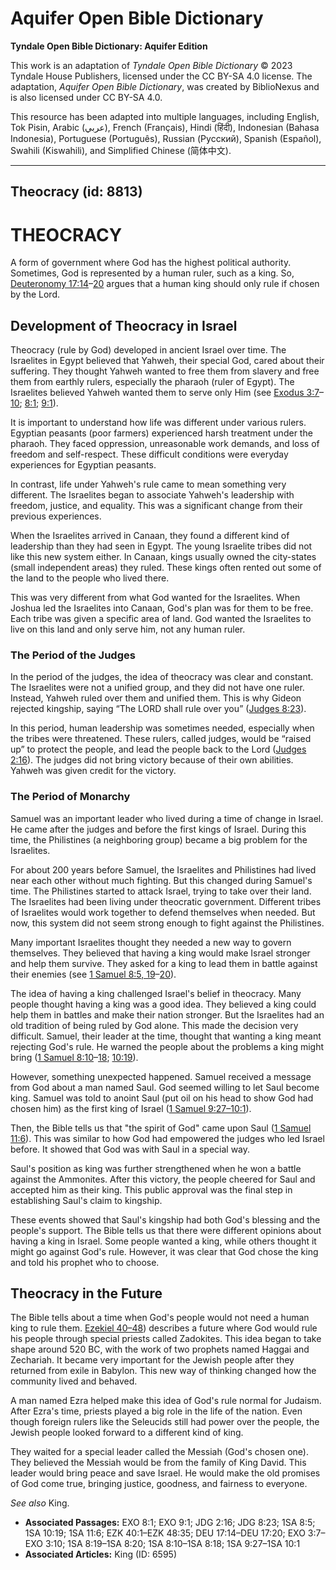 # Aquifer Open Bible Dictionary

**Tyndale Open Bible Dictionary: Aquifer Edition**

This work is an adaptation of *Tyndale Open Bible Dictionary* © 2023 Tyndale House Publishers, licensed under the CC BY\-SA 4\.0 license. The adaptation, *Aquifer Open Bible Dictionary*, was created by BiblioNexus and is also licensed under CC BY\-SA 4\.0\.

This resource has been adapted into multiple languages, including English, Tok Pisin, Arabic (عربي), French (Français), Hindi (हिंदी), Indonesian (Bahasa Indonesia), Portuguese (Português), Russian (Русский), Spanish (Español), Swahili (Kiswahili), and Simplified Chinese (简体中文).



--------------------------------

## Theocracy (id: 8813)

THEOCRACY
=========

A form of government where God has the highest political authority. Sometimes, God is represented by a human ruler, such as a king. So, [Deuteronomy 17:14](https://ref.ly/Deut17:14-Deut17:20)–[20](https://ref.ly/Deut17:14-Deut17:20) argues that a human king should only rule if chosen by the Lord.

Development of Theocracy in Israel
----------------------------------

Theocracy (rule by God) developed in ancient Israel over time. The Israelites in Egypt believed that Yahweh, their special God, cared about their suffering. They thought Yahweh wanted to free them from slavery and free them from earthly rulers, especially the pharaoh (ruler of Egypt). The Israelites believed Yahweh wanted them to serve only Him (see [Exodus 3:7](https://ref.ly/Exod3:7-Exod3:10)–[10](https://ref.ly/Exod3:7-Exod3:10); [8:1](https://ref.ly/Exod8:1); [9:1](https://ref.ly/Exod9:1)). 

It is important to understand how life was different under various rulers. Egyptian peasants (poor farmers) experienced harsh treatment under the pharaoh. They faced oppression, unreasonable work demands, and loss of freedom and self\-respect. These difficult conditions were everyday experiences for Egyptian peasants.

In contrast, life under Yahweh's rule came to mean something very different. The Israelites began to associate Yahweh's leadership with freedom, justice, and equality. This was a significant change from their previous experiences.

When the Israelites arrived in Canaan, they found a different kind of leadership than they had seen in Egypt. The young Israelite tribes did not like this new system either. In Canaan, kings usually owned the city\-states (small independent areas) they ruled. These kings often rented out some of the land to the people who lived there.

This was very different from what God wanted for the Israelites. When Joshua led the Israelites into Canaan, God's plan was for them to be free. Each tribe was given a specific area of land. God wanted the Israelites to live on this land and only serve him, not any human ruler.

### The Period of the Judges

In the period of the judges, the idea of theocracy was clear and constant. The Israelites were not a unified group, and they did not have one ruler. Instead, Yahweh ruled over them and unified them. This is why Gideon rejected kingship, saying “The LORD shall rule over you” ([Judges 8:23](https://ref.ly/Judg8:23)).

In this period, human leadership was sometimes needed, especially when the tribes were threatened. These rulers, called judges, would be “raised up” to protect the people, and lead the people back to the Lord ([Judges 2:16](https://ref.ly/Judg2:16)). The judges did not bring victory because of their own abilities. Yahweh was given credit for the victory.

### The Period of Monarchy

Samuel was an important leader who lived during a time of change in Israel. He came after the judges and before the first kings of Israel. During this time, the Philistines (a neighboring group) became a big problem for the Israelites. 

For about 200 years before Samuel, the Israelites and Philistines had lived near each other without much fighting. But this changed during Samuel's time. The Philistines started to attack Israel, trying to take over their land. The Israelites had been living under theocratic government. Different tribes of Israelites would work together to defend themselves when needed. But now, this system did not seem strong enough to fight against the Philistines.

Many important Israelites thought they needed a new way to govern themselves. They believed that having a king would make Israel stronger and help them survive. They asked for a king to lead them in battle against their enemies (see [1 Samuel 8:5, 19](https://ref.ly/1Sam8:5,1Sam8:19-1Sam8:20)–[20](https://ref.ly/1Sam8:5,1Sam8:19-1Sam8:20)).

The idea of having a king challenged Israel's belief in theocracy. Many people thought having a king was a good idea. They believed a king could help them in battles and make their nation stronger. But the Israelites had an old tradition of being ruled by God alone. This made the decision very difficult. Samuel, their leader at the time, thought that wanting a king meant rejecting God's rule. He warned the people about the problems a king might bring ([1 Samuel 8:10](https://ref.ly/1Sam8:10-1Sam8:18)–[18](https://ref.ly/1Sam8:10-1Sam8:18); [10:19](https://ref.ly/1Sam10:19)). 

However, something unexpected happened. Samuel received a message from God about a man named Saul. God seemed willing to let Saul become king. Samuel was told to anoint Saul (put oil on his head to show God had chosen him) as the first king of Israel ([1 Samuel 9:27–10:1](https://ref.ly/1Sam9:27-1Sam10:1)). 

Then, the Bible tells us that "the spirit of God" came upon Saul ([1 Samuel 11:6](https://ref.ly/1Sam11:6)). This was similar to how God had empowered the judges who led Israel before. It showed that God was with Saul in a special way.

Saul's position as king was further strengthened when he won a battle against the Ammonites. After this victory, the people cheered for Saul and accepted him as their king. This public approval was the final step in establishing Saul's claim to kingship.

These events showed that Saul's kingship had both God's blessing and the people's support. The Bible tells us that there were different opinions about having a king in Israel. Some people wanted a king, while others thought it might go against God's rule. However, it was clear that God chose the king and told his prophet who to choose.

Theocracy in the Future
-----------------------

The Bible tells about a time when God's people would not need a human king to rule them. [Ezekiel 40–48](https://ref.ly/Ezek40:1-Ezek48:35)) describes a future where God would rule his people through special priests called Zadokites. This idea began to take shape around 520 BC, with the work of two prophets named Haggai and Zechariah. It became very important for the Jewish people after they returned from exile in Babylon. This new way of thinking changed how the community lived and behaved.

A man named Ezra helped make this idea of God's rule normal for Judaism. After Ezra's time, priests played a big role in the life of the nation. Even though foreign rulers like the Seleucids still had power over the people, the Jewish people looked forward to a different kind of king.

They waited for a special leader called the Messiah (God's chosen one). They believed the Messiah would be from the family of King David. This leader would bring peace and save Israel. He would make the old promises of God come true, bringing justice, goodness, and fairness to everyone.

*See also* King.

* **Associated Passages:** EXO 8:1; EXO 9:1; JDG 2:16; JDG 8:23; 1SA 8:5; 1SA 10:19; 1SA 11:6; EZK 40:1–EZK 48:35; DEU 17:14–DEU 17:20; EXO 3:7–EXO 3:10; 1SA 8:19–1SA 8:20; 1SA 8:10–1SA 8:18; 1SA 9:27–1SA 10:1
* **Associated Articles:** King (ID: 6595)

